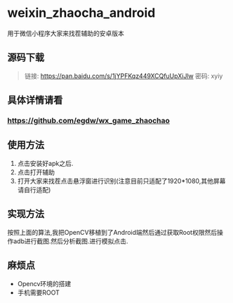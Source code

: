 # weixin_zhaocha_android
用于微信小程序大家来找茬辅助的安卓版本

## 源码下载

> 链接: <a href="https://pan.baidu.com/s/1jYPFKqz449XCQfuUpXiJlw">https://pan.baidu.com/s/1jYPFKqz449XCQfuUpXiJlw</a> 密码: xyiy

## 具体详情请看 
### https://github.com/egdw/wx_game_zhaochao

## 使用方法
1. 点击安装好apk之后.
2. 点击打开辅助
3. 打开大家来找茬点击悬浮窗进行识别(注意目前只适配了1920*1080,其他屏幕请自行适配)

## 实现方法
按照上面的算法,我把OpenCV移植到了Android端然后通过获取Root权限然后操作adb进行截图.然后分析截图.进行模拟点击.

## 麻烦点
* Opencv环境的搭建
* 手机需要ROOT
